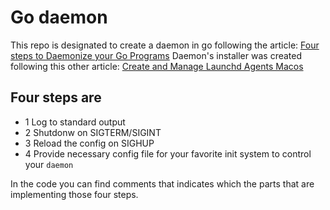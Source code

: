 # Go daemon

This repo is designated to create a daemon in go following the article:
[Four steps to Daemonize your Go Programs](https://ieftimov.com/posts/four-steps-daemonize-your-golang-programs/)
Daemon's installer was created following this other article: [Create and Manage Launchd Agents Macos](https://ieftimov.com/posts/create-manage-macos-launchd-agents-golang/)

## Four steps are
- 1 Log to standard output
- 2 Shutdonw on SIGTERM/SIGINT
- 3 Reload the config on SIGHUP
- 4 Provide necessary config file for your favorite init system to control your `daemon`

In the code you can find comments that indicates which the parts that are implementing those four steps.


